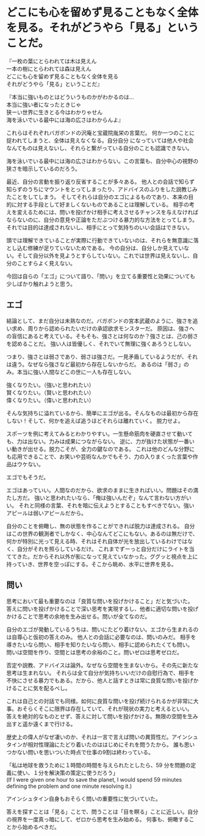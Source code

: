 # どこにも心を留めず見ることもなく全体を見る。それがどうやら「見る」ということだ。

『一枚の葉にとらわれては木は見えん \
一本の樹にとらわれては森は見えん \
どこにも心を留めず見ることもなく全体を見る \
それがどうやら「見る」ということだ』

『本当に強いものとはどういうものかがわかるのは… \
本当に強い者になったときじゃ \
狭ーい世界に生きとる今はわかりゃせん \
海を泳いでいる最中には海の広さはわからんよ』

これらはそれぞれバガボンドの沢庵と宝蔵院胤栄の言葉だ。
何か一つのことに捉われてしまうと、全体は見えなくなる。自分自分 になっていては他人や社会なんてものは見えないし、それらと繋がっている自分のことも認識できない。

海を泳いでいる最中には海の広さはわからない。この言葉も、自分中心の視野の狭さを暗示しているのだろう。


最近、自分の言動を振り返り反省することが多々ある。
他人との会話で知らず知らずのうちにマウントをとってしまったり、アドバイスのふりをした説教じみたことをしてしまう。
そしてそれらは自分のエゴによるものであり、本来の目的に対する手段として好ましくないものであることは理解している。
相手の考えを変えるためには、問いを投げかけ相手に考えさせるチャンスを与えなければならないのに、自分の意見や正論をただぶつける暴力的な方法をとってしまう。
それでは目的は達成されないし、相手にとって気持ちのいい会話はできない。

頭では理解できていることが実際に行動できていないのは、それらを無意識に落とし込む修練が足りていないためである。
今の自分は、自分しか見えていない。そして自分以外を見ようとすらしていない。これでは世界は見えないし、自分のことすらよく見えない。


今回は自らの「エゴ」について語り、「問い」を立てる重要性と効果についても少しばかり触れようと思う。

## エゴ
結論として、まだ自分は未熟なのだ。バガボンドの宮本武蔵のように、強さを追い求め、周りから認められたいだけの承認欲求モンスターだ。
原因は、強さへの盲信にあると考えている。そもそも、強さとは何なのか？強さとは、己の弱さを認めることだ。
強い人は皆優しく、それでいて無理に強くあろうとしない。

つまり、強さとは弱さであり、弱さは強さだ。一見矛盾しているようだが、それは違う。なぜなら強さなど最初から存在しないからだ。
あるのは「弱さ」のみ。本当に強い人間などこの世に一人も存在しない。

強くなりたい。（強いと思われたい）\
賢くなりたい。（賢いと思われたい）\
偉くなりたい。（偉いと思われたい）

そんな気持ちに溢れているから、簡単にエゴが出る。そんなものは最初から存在しない！そして、何かを追えば追うほどそれらは離れていく。
脱力せよ。

スポーツを例に考えてみるとわかりやすい。一生懸命筋肉を硬直させて動いても、力は出ない。力みは成果につながらない。
逆に、力が抜けた状態が一番いい動きが出せる。脱力こそが、全力の鍵なのである。
これは他のどんな分野にも応用できることで、お笑いや芸術なんかでもそう、力の入りまくった言葉や作品はウケない。

エゴでもそうだ。

エゴはあっていい。人間なのだから、欲求のままに生きればいい。問題はその満たし方だ。
強いと思われたいなら、「俺は強いんだぞ」なんて言わない方がいい。
それと同様の言葉、それを暗に伝えようとすることもすべきでない。強いアピールは弱いアピールだから。

自分のことを俯瞰し、無の状態を作ることができれば脱力は達成される。
自分はこの世界の観測者でしかなく、中心なんてどこにもない。あるのは無だけで、何かが特別に光って見える時、それはそれ自体が光を放出しているわけではなく、自分がそれを照らしているだけ。
これまでずーっと自分だけにライトを当ててきた。だからそれ以外が影になって見えていなかった。ググッと視点を上に持っていき、世界を空っぽにする。そこから眺め、水平に世界を見る。


## 問い
思考において最も重要なのは「良質な問いを投げかけること」だと気づいた。
答えに問いを投げかけることで深い思考を実現するし、他者に適切な問いを投げかけることで思考の余地を生み出せる。問いが全てなのだ。

自分のエゴが発動しているうちは、問いにたどり着けない。エゴから生まれるのは自尊心と仮初の答えのみ。
他人との会話に必要なのは、問いのみだ。
相手を導きたいなら問い、相手を知りたいなら問い、相手に認められたくても問い。
問いは空間を作り、空間とは思考の余裕のこと。問いゼロは思考ゼロだ。

否定や説教、アドバイスは論外。なぜなら空間を生まないから。その先に新たな思考は生まれない。
それらは全て自分が気持ちいいだけの自慰行為で、相手を不快にさせる暴力でもある。だから、他人と話すときは常に良質な問いを投げかけることに気を配るべし。

これは自己との対話でも同様。如何に良質な問いを投げ続けられるかが非常に大事。おそらくそこに限界は存在していて、それが現状の実力と考えるといい。
答えを絶対的なものとせず、答えに対して問いを投げかける。無限の空間を生み出すと遥か遠くまで行ける。

歴史上の偉人がなぜ凄いのか、それは一言で言えば問いの異質性だ。アインシュタインが相対性理論にたどり着いたのははじめにそれを問うたから。
誰も思いつかない問いを思いついた時点で仕事の9割は終わっている。

「私は地球を救うために１時間の時間を与えられたとしたら、59 分を問題の定義に使い、１分を解決策の策定に使うだろう」\
(If I were given one hour to save the planet, I would spend 59 minutes defining the problem and one minute resolving it.)

アインシュタイン自身もおそらく問いの重要性に気づいていた。

答えを探すことは「見る」ことで、問うことは「目を瞑る」ことに近しい。自分の視界を一度真っ暗にして、ゼロから思考を生み始める。
何事も、俯瞰することから始めるべきだ。
